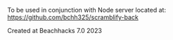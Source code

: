 To be used in conjunction with Node server located at: https://github.com/bchh325/scramblify-back

Created at Beachhacks 7.0 2023
